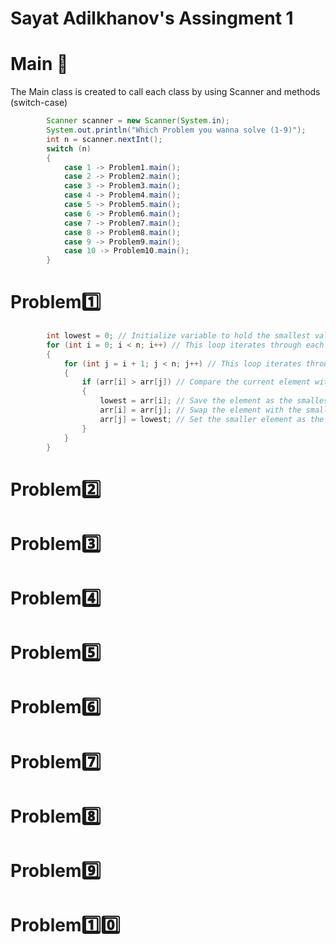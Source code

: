 # Sayat Adilkhanov's Assingment 1

# Main 🚀

The Main class is created to call each class by using Scanner and methods (switch-case)

```java
        Scanner scanner = new Scanner(System.in);
        System.out.println("Which Problem you wanna solve (1-9)");
        int n = scanner.nextInt();
        switch (n)
        {
            case 1 -> Problem1.main();
            case 2 -> Problem2.main();
            case 3 -> Problem3.main();
            case 4 -> Problem4.main();
            case 5 -> Problem5.main();
            case 6 -> Problem6.main();
            case 7 -> Problem7.main();
            case 8 -> Problem8.main();
            case 9 -> Problem9.main();
            case 10 -> Problem10.main();
        }
```       

# Problem:one:
```java
        int lowest = 0; // Initialize variable to hold the smallest value found
        for (int i = 0; i < n; i++) // This loop iterates through each element of the array
        {
            for (int j = i + 1; j < n; j++) // This loop iterates through all elements after the current element
            {
                if (arr[i] > arr[j]) // Compare the current element with each of the elements after it
                {
                    lowest = arr[i]; // Save the element as the smallest found so far
                    arr[i] = arr[j]; // Swap the element with the smaller
                    arr[j] = lowest; // Set the smaller element as the new current element
                }
            }
        }
```
# Problem:two:
# Problem:three:
# Problem:four:
# Problem:five:
# Problem:six:
# Problem:seven:
# Problem:eight:
# Problem:nine:
# Problem:one::zero:
